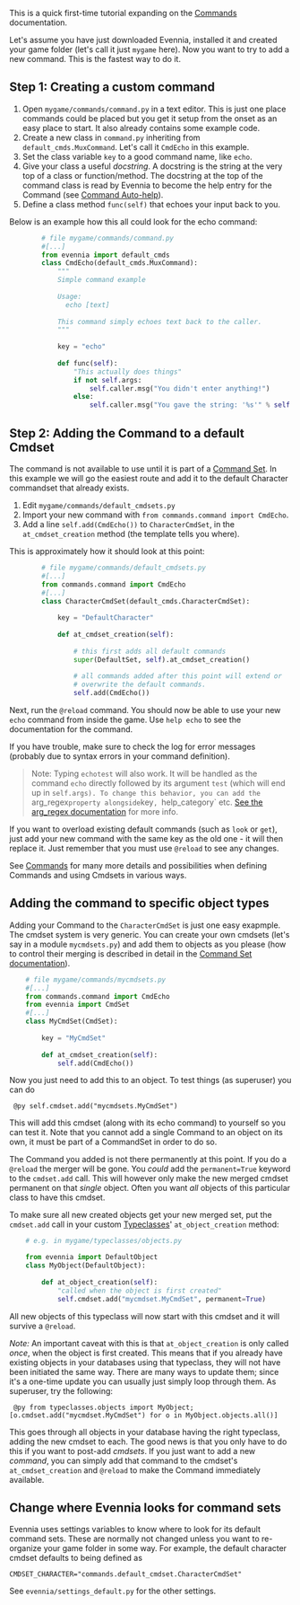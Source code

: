 This is a quick first-time tutorial expanding on the [Commands](Commands.md) documentation. 

Let's assume you have just downloaded Evennia, installed it and created your game folder (let's call
it just `mygame` here). Now you want to try to add a new command. This is the fastest way to do it. 

## Step 1: Creating a custom command

1. Open `mygame/commands/command.py` in a text editor. This is just one place commands could be placed but you get it setup from the onset as an easy place to start. It also already contains some example code.
1. Create a new class in `command.py` inheriting from `default_cmds.MuxCommand`. Let's call it
   `CmdEcho` in this example.
1. Set the class variable `key` to a good command name, like  `echo`.
1. Give your class a useful _docstring_. A docstring is the string at the very top of a class or function/method. The docstring at the top of the command class is read by Evennia to become the help entry for the Command (see
   [Command Auto-help](Help-System#command-auto-help-system)).
1. Define a class method `func(self)` that echoes your input back to you. 

Below is an example how this all could look for the echo command:

```python
        # file mygame/commands/command.py
        #[...]
        from evennia import default_cmds
        class CmdEcho(default_cmds.MuxCommand):
            """
            Simple command example
    
            Usage: 
              echo [text]
    
            This command simply echoes text back to the caller.
            """
    
            key = "echo"
    
            def func(self):
                "This actually does things" 
                if not self.args:
                    self.caller.msg("You didn't enter anything!")           
                else:
                    self.caller.msg("You gave the string: '%s'" % self.args)
```

## Step 2: Adding the Command to a default Cmdset

The command is not available to use until it is part of a [Command Set](Command-Sets). In this
example we will go the easiest route and add it to the default Character commandset that already
exists. 

1. Edit `mygame/commands/default_cmdsets.py`
1. Import your new command with  `from commands.command import CmdEcho`.
1. Add a line `self.add(CmdEcho())` to `CharacterCmdSet`, in the `at_cmdset_creation` method (the
   template tells you where). 

This is approximately how it should look at this point:

```python
        # file mygame/commands/default_cmdsets.py
        #[...]
        from commands.command import CmdEcho
        #[...]
        class CharacterCmdSet(default_cmds.CharacterCmdSet):
        
            key = "DefaultCharacter"
    
            def at_cmdset_creation(self):
    
                # this first adds all default commands
                super(DefaultSet, self).at_cmdset_creation()
    
                # all commands added after this point will extend or 
                # overwrite the default commands.       
                self.add(CmdEcho())
```

Next, run the `@reload` command. You should now be able to use your new `echo` command from inside
the game. Use `help echo` to see the documentation for the command.

If you have trouble, make sure to check the log for error messages (probably due to syntax errors in
your command definition).

> Note: Typing `echotest` will also work. It will be handled as the command `echo` directly followed by
its argument `test` (which will end up in `self.args). To change this behavior, you can add the `arg_regex` property alongside `key`, `help_category` etc. [See the arg_regex documentation](Commands#on-arg_regex) for more info. 

If you want to overload existing default commands (such as `look` or `get`), just add your new
command with the same key as the old one - it will then replace it. Just remember that you must use
`@reload` to see any changes. 

See [Commands](Commands.md) for many more details and possibilities when defining Commands and using
Cmdsets in various ways.


## Adding the command to specific object types

Adding your Command to the `CharacterCmdSet` is just one easy exapmple. The cmdset system is very
generic. You can create your own cmdsets (let's say in a module `mycmdsets.py`) and add them to
objects as you please (how to control their merging is described in detail in the [Command Set
documentation](Command-Sets)).

```python
    # file mygame/commands/mycmdsets.py
    #[...]
    from commands.command import CmdEcho
    from evennia import CmdSet
    #[...]
    class MyCmdSet(CmdSet):
        
        key = "MyCmdSet"
    
        def at_cmdset_creation(self):     
            self.add(CmdEcho())
```
Now you just need to add this to an object. To test things (as superuser) you can do

     @py self.cmdset.add("mycmdsets.MyCmdSet")

This will add this cmdset (along with its echo command) to yourself so you can test it. Note that
you cannot add a single Command to an object on its own, it must be part of a CommandSet in order to
do so.

The Command you added is not there permanently at this point. If you do a `@reload` the merger will
be gone. You *could* add the `permanent=True` keyword to the `cmdset.add` call. This will however
only make the new merged cmdset permanent on that *single* object. Often you want *all* objects of
this particular class to have this cmdset.

To make sure all new created objects get your new merged set, put the `cmdset.add` call in your
custom [Typeclasses](Typeclasses.md)' `at_object_creation` method: 

```python
    # e.g. in mygame/typeclasses/objects.py

    from evennia import DefaultObject
    class MyObject(DefaultObject):
        
        def at_object_creation(self):
            "called when the object is first created"
            self.cmdset.add("mycmdset.MyCmdSet", permanent=True)
```           

All new objects of this typeclass will now start with this cmdset and it will survive a `@reload`. 

*Note:* An important caveat with this is that `at_object_creation` is only called *once*, when the
object is first created. This means that if you already have existing objects in your databases
using that typeclass, they will not have been initiated the same way. There are many ways to update
them; since it's a one-time update you can usually just simply loop through them. As superuser, try
the following: 

     @py from typeclasses.objects import MyObject; [o.cmdset.add("mycmdset.MyCmdSet") for o in MyObject.objects.all()]

This goes through all objects in your database having the right typeclass, adding the new cmdset to
each. The good news is that you only have to do this if you want to post-add *cmdsets*. If you just
want to add a new *command*, you can simply add that command to the cmdset's `at_cmdset_creation`
and `@reload` to make the Command immediately available.

## Change where Evennia looks for command sets 

Evennia uses settings variables to know where to look for its default command sets. These are
normally not changed unless you want to re-organize your game folder in some way. For example, the
default character cmdset defaults to being defined as

    CMDSET_CHARACTER="commands.default_cmdset.CharacterCmdSet"

See `evennia/settings_default.py` for the other settings. 
